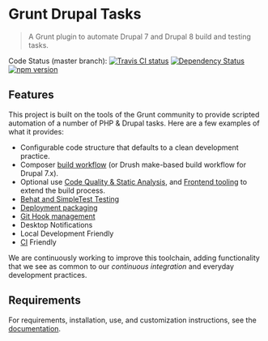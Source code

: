 # Grunt Drupal Tasks

> A Grunt plugin to automate Drupal 7 and Drupal 8 build and testing tasks.

Code Status (master branch):
[![Travis CI status](https://travis-ci.org/phase2/grunt-drupal-tasks.svg?branch=master)](https://travis-ci.org/phase2/grunt-drupal-tasks)
[![Dependency Status](https://david-dm.org/phase2/grunt-drupal-tasks.svg)](https://david-dm.org/phase2/grunt-drupal-tasks)
[![npm version](https://badge.fury.io/js/grunt-drupal-tasks.svg)](https://www.npmjs.com/package/grunt-drupal-tasks)

## Features

This project is built on the tools of the Grunt community to provide scripted
automation of a number of PHP & Drupal tasks. Here are a few examples of what it
provides:

* Configurable code structure that defaults to a clean development practice.
* Composer [build workflow](https://phase2.github.io/grunt-drupal-tasks/build)
  (or Drush make-based build workflow for Drupal 7.x).
* Optional use [Code Quality & Static Analysis](https://phase2.github.io/grunt-drupal-tasks/quality),
  and [Frontend tooling](https://phase2.github.io/grunt-drupal-tasks/frontend)
  to extend the build process.
* [Behat and SimpleTest Testing](https://phase2.github.io/grunt-drupal-tasks/testing)
* [Deployment packaging](https://phase2.github.io/grunt-drupal-tasks/package)
* [Git Hook management](https://phase2.github.io/grunt-drupal-tasks/git-hooks)
* Desktop Notifications
* Local Development Friendly
* [CI](https://phase2.github.io/grunt-drupal-tasks/ci) Friendly

We are continuously working to improve this toolchain, adding functionality that
we see as common to our _continuous integration_ and everyday development
practices.

## Requirements

For requirements, installation, use, and customization instructions, see the [documentation](https://phase2.github.io/grunt-drupal-tasks).
